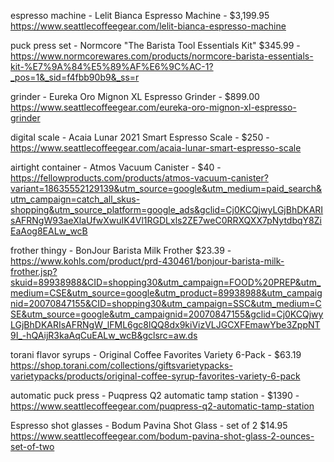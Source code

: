 espresso machine - Lelit Bianca Espresso Machine - $3,199.95 https://www.seattlecoffeegear.com/lelit-bianca-espresso-machine

puck press set - Normcore "The Barista Tool Essentials Kit" $345.99 - https://www.normcorewares.com/products/normcore-barista-essentials-kit-%E7%9A%84%E5%89%AF%E6%9C%AC-1?_pos=1&_sid=f4fbb90b9&_ss=r

grinder - Eureka Oro Mignon XL Espresso Grinder - $899.00 https://www.seattlecoffeegear.com/eureka-oro-mignon-xl-espresso-grinder

digital scale - Acaia Lunar 2021 Smart Espresso Scale - $250 - https://www.seattlecoffeegear.com/acaia-lunar-smart-espresso-scale

airtight container - Atmos Vacuum Canister - $40 - https://fellowproducts.com/products/atmos-vacuum-canister?variant=18635552129139&utm_source=google&utm_medium=paid_search&utm_campaign=catch_all_skus-shopping&utm_source_platform=google_ads&gclid=Cj0KCQjwyLGjBhDKARIsAFRNgW93aeXlaUfwXwuIK4Vl1RGDLxls2ZE7weC0RRXQXX7pNytdbqY8ZiEaAog8EALw_wcB

frother thingy - BonJour Barista Milk Frother $23.39 - https://www.kohls.com/product/prd-430461/bonjour-barista-milk-frother.jsp?skuid=89938988&CID=shopping30&utm_campaign=FOOD%20PREP&utm_medium=CSE&utm_source=google&utm_product=89938988&utm_campaignid=20070847155&CID=shopping30&utm_campaign=SSC&utm_medium=CSE&utm_source=google&utm_campaignid=20070847155&gclid=Cj0KCQjwyLGjBhDKARIsAFRNgW_lFML6gc8lQQ8dx9kiVizVLJGCXFEmawYbe3ZppNT9I_-hQAijR3kaAqCuEALw_wcB&gclsrc=aw.ds

torani flavor syrups - Original Coffee Favorites Variety 6-Pack - $63.19 https://shop.torani.com/collections/giftsvarietypacks-varietypacks/products/original-coffee-syrup-favorites-variety-6-pack

automatic puck press - Puqpress Q2 automatic tamp station - $1390 - https://www.seattlecoffeegear.com/puqpress-q2-automatic-tamp-station

Espresso shot glasses - Bodum Pavina Shot Glass - set of 2 $14.95 https://www.seattlecoffeegear.com/bodum-pavina-shot-glass-2-ounces-set-of-two
